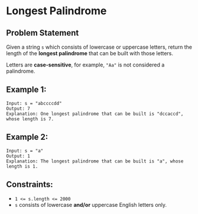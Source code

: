 # Longest Palindrome

## Problem Statement
Given a string `s` which consists of lowercase or uppercase letters, return the length of the **longest palindrome** that can be built with those letters.

Letters are **case-sensitive**, for example, `"Aa"` is not considered a palindrome.

## Example 1:
```
Input: s = "abccccdd"
Output: 7
Explanation: One longest palindrome that can be built is "dccaccd", whose length is 7.
```

## Example 2:
```
Input: s = "a"
Output: 1
Explanation: The longest palindrome that can be built is "a", whose length is 1.
```

## Constraints:
- `1 <= s.length <= 2000`
- `s` consists of lowercase **and/or** uppercase English letters only.
